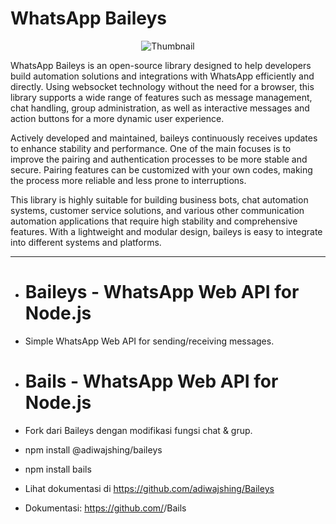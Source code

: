 # WhatsApp Baileys

<p align="center">
  <img src="https://files.catbox.moe/srgbna.png" alt="Thumbnail" />
</p>

WhatsApp Baileys is an open-source library designed to help developers build automation solutions and integrations with WhatsApp efficiently and directly. Using websocket technology without the need for a browser, this library supports a wide range of features such as message management, chat handling, group administration, as well as interactive messages and action buttons for a more dynamic user experience.

Actively developed and maintained, baileys continuously receives updates to enhance stability and performance. One of the main focuses is to improve the pairing and authentication processes to be more stable and secure. Pairing features can be customized with your own codes, making the process more reliable and less prone to interruptions.

This library is highly suitable for building business bots, chat automation systems, customer service solutions, and various other communication automation applications that require high stability and comprehensive features. With a lightweight and modular design, baileys is easy to integrate into different systems and platforms.

---

- # Baileys - WhatsApp Web API for Node.js
- Simple WhatsApp Web API for sending/receiving messages.
+ # Bails - WhatsApp Web API for Node.js
+ Fork dari Baileys dengan modifikasi fungsi chat & grup.

- npm install @adiwajshing/baileys
+ npm install bails

- Lihat dokumentasi di https://github.com/adiwajshing/Baileys
+ Dokumentasi: https://github.com/<user>/Bails
